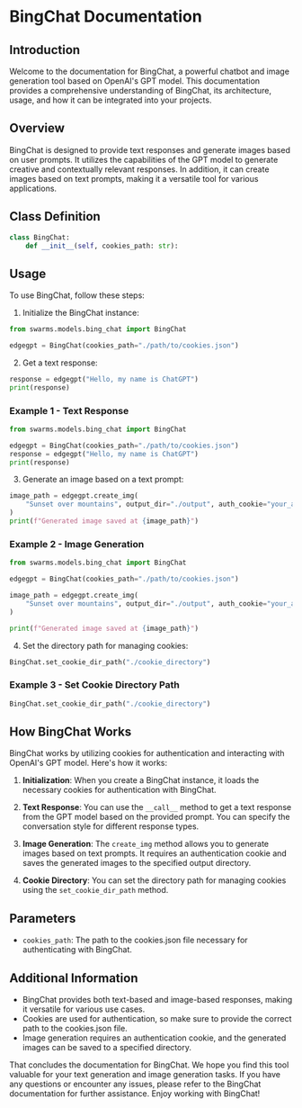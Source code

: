 # BingChat Documentation

## Introduction

Welcome to the documentation for BingChat, a powerful chatbot and image generation tool based on OpenAI's GPT model. This documentation provides a comprehensive understanding of BingChat, its architecture, usage, and how it can be integrated into your projects.

## Overview

BingChat is designed to provide text responses and generate images based on user prompts. It utilizes the capabilities of the GPT model to generate creative and contextually relevant responses. In addition, it can create images based on text prompts, making it a versatile tool for various applications.

## Class Definition

```python
class BingChat:
    def __init__(self, cookies_path: str):
```

## Usage

To use BingChat, follow these steps:

1. Initialize the BingChat instance:

```python
from swarms.models.bing_chat import BingChat

edgegpt = BingChat(cookies_path="./path/to/cookies.json")
```

2. Get a text response:

```python
response = edgegpt("Hello, my name is ChatGPT")
print(response)
```

### Example 1 - Text Response

```python
from swarms.models.bing_chat import BingChat

edgegpt = BingChat(cookies_path="./path/to/cookies.json")
response = edgegpt("Hello, my name is ChatGPT")
print(response)
```

3. Generate an image based on a text prompt:

```python
image_path = edgegpt.create_img(
    "Sunset over mountains", output_dir="./output", auth_cookie="your_auth_cookie"
)
print(f"Generated image saved at {image_path}")
```

### Example 2 - Image Generation

```python
from swarms.models.bing_chat import BingChat

edgegpt = BingChat(cookies_path="./path/to/cookies.json")

image_path = edgegpt.create_img(
    "Sunset over mountains", output_dir="./output", auth_cookie="your_auth_cookie"
)

print(f"Generated image saved at {image_path}")
```

4. Set the directory path for managing cookies:

```python
BingChat.set_cookie_dir_path("./cookie_directory")
```

### Example 3 - Set Cookie Directory Path

```python
BingChat.set_cookie_dir_path("./cookie_directory")
```

## How BingChat Works

BingChat works by utilizing cookies for authentication and interacting with OpenAI's GPT model. Here's how it works:

1. **Initialization**: When you create a BingChat instance, it loads the necessary cookies for authentication with BingChat.

2. **Text Response**: You can use the `__call__` method to get a text response from the GPT model based on the provided prompt. You can specify the conversation style for different response types.

3. **Image Generation**: The `create_img` method allows you to generate images based on text prompts. It requires an authentication cookie and saves the generated images to the specified output directory.

4. **Cookie Directory**: You can set the directory path for managing cookies using the `set_cookie_dir_path` method.

## Parameters

- `cookies_path`: The path to the cookies.json file necessary for authenticating with BingChat.

## Additional Information

- BingChat provides both text-based and image-based responses, making it versatile for various use cases.
- Cookies are used for authentication, so make sure to provide the correct path to the cookies.json file.
- Image generation requires an authentication cookie, and the generated images can be saved to a specified directory.

That concludes the documentation for BingChat. We hope you find this tool valuable for your text generation and image generation tasks. If you have any questions or encounter any issues, please refer to the BingChat documentation for further assistance. Enjoy working with BingChat!